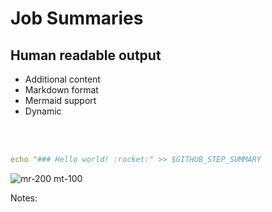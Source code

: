 <!-- .slide: class="with-code" -->
# Job Summaries 

## Human readable output

* Additional content
* Markdown format
* Mermaid support
* Dynamic 

<br>
<br>

```yaml
echo "### Hello world! :rocket:" >> $GITHUB_STEP_SUMMARY
```

![mr-200 mt-100 ](./assets/images/Job-summary.png)

Notes:

